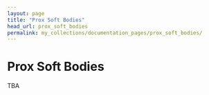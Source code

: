 ```yaml
---
layout: page
title: "Prox Soft Bodies"
head_url: prox_soft_bodies
permalink: my_collections/documentation_pages/prox_soft_bodies/
---
```

# Prox Soft Bodies
TBA
